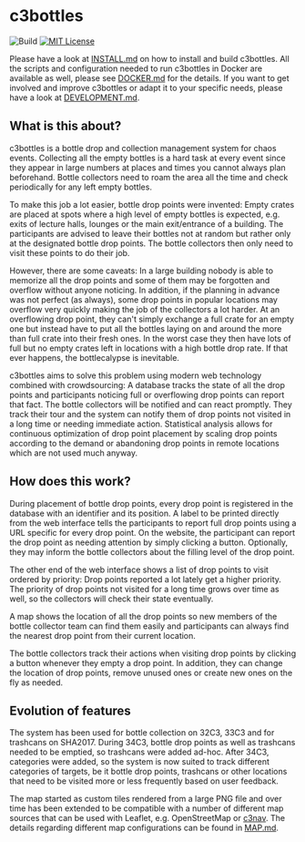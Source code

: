 # c3bottles

![Build](https://github.com/c3bottles/c3bottles/workflows/Run%20Tests%20&%20Build%20Docker%20Image/badge.svg)
[![MIT License](https://img.shields.io/github/license/c3bottles/c3bottles.svg?maxAge=2592000)](https://github.com/c3bottles/c3bottles/blob/master/LICENSE.md)

Please have a look at [INSTALL.md](doc/INSTALL.md) on how to install and build
c3bottles. All the scripts and configuration needed to run c3bottles in
Docker are available as well, please see [DOCKER.md](doc/DOCKER.md) for the
details. If you want to get involved and improve c3bottles or adapt it to your
specific needs, please have a look at [DEVELOPMENT.md](doc/DEVELOPMENT.md).

## What is this about?

c3bottles is a bottle drop and collection management system for chaos events.
Collecting all the empty bottles is a hard task at every event since they
appear in large numbers at places and times you cannot always plan beforehand.
Bottle collectors need to roam the area all the time and check periodically
for any left empty bottles.

To make this job a lot easier, bottle drop points were invented: Empty crates
are placed at spots where a high level of empty bottles is
expected, e.g. exits of lecture halls, lounges or the main exit/entrance of a
building. The participants are advised to leave their bottles not at random but
rather only at the designated bottle drop points. The bottle collectors then
only need to visit these points to do their job.

However, there are some caveats: In a large building nobody is able to memorize
all the drop points and some of them may be forgotten and overflow without
anyone noticing. In addition, if the planning in advance was not perfect (as
always), some drop points in popular locations may overflow very quickly making
the job of the collectors a lot harder. At an overflowing drop point, they
can't simply exchange a full crate for an empty one but instead have to put all
the bottles laying on and around the more than full crate into their fresh ones.
In the worst case they then have lots of full but no empty crates left in
locations with a high bottle drop rate. If that ever happens, the bottlecalypse
is inevitable.

c3bottles aims to solve this problem using modern web technology combined with
crowdsourcing: A database tracks the state of all the drop points and
participants noticing full or overflowing drop points can report that fact. The
bottle collectors will be notified and can react promptly. They track their tour
and the system can notify them of drop points not visited in a long time or
needing immediate action. Statistical analysis allows for continuous
optimization of drop point placement by scaling drop points according to the
demand or abandoning drop points in remote locations which are not used much
anyway.

## How does this work?

During placement of bottle drop points, every drop point is registered in the
database with an identifier and its position. A label to be printed directly
from the web interface tells the participants to report full drop points using
a URL specific for every drop point. On the website, the participant can report
the drop point as needing attention by simply clicking a button. Optionally,
they may inform the bottle collectors about the filling level of the drop point.

The other end of the web interface shows a list of drop points to visit ordered
by priority: Drop points reported a lot lately get a higher priority. The
priority of drop points not visited for a long time grows over time as well,
so the collectors will check their state eventually.

A map shows the location of all the drop points so new members of the bottle
collector team can find them easily and participants can always find the nearest
drop point from their current location.

The bottle collectors track their actions when visiting drop points by clicking
a button whenever they empty a drop point. In addition, they can change the
location of drop points, remove unused ones or create new ones on the fly as
needed.

## Evolution of features

The system has been used for bottle collection on 32C3, 33C3 and for trashcans
on SHA2017. During 34C3, bottle drop points as well as trashcans needed to be
emptied, so trashcans were added ad-hoc. After 34C3, categories were added,
so the system is now suited to track different categories of targets, be it
bottle drop points, trashcans or other locations that need to be visited
more or less frequently based on user feedback.

The map started as custom tiles rendered from a large PNG file and over time
has been extended to be compatible with a number of different map sources that
can be used with Leaflet, e.g. OpenStreetMap or [c3nav](https://c3nav.de/).
The details regarding different map configurations can be found in
[MAP.md](doc/MAP.md).
